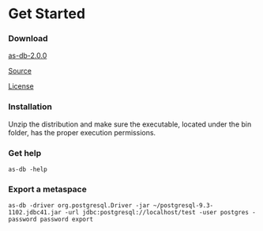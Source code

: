 # Get Started

### Download

<a href="http://activespaces.tibco.com/nexus/service/local/artifact/maven/redirect?r=releases&amp;g=com.tibco.as&amp;a=as-db&amp;v=2.0.0&amp;e=zip&amp;c=distribution" target="_blank" class="btn btn-primary">as-db-2.0.0</a>

<a href="https://github.com/TIBCOSoftware/as-db" target="_blank">Source</a>

<a href="https://raw.githubusercontent.com/TIBCOSoftware/as-db/master/LICENSE" target="_blank">License</a>

### Installation

Unzip the distribution and make sure the executable, located under the bin folder, has the proper execution permissions.

### Get help

	as-db -help

### Export a metaspace

	as-db -driver org.postgresql.Driver -jar ~/postgresql-9.3-1102.jdbc41.jar -url jdbc:postgresql://localhost/test -user postgres -password password export